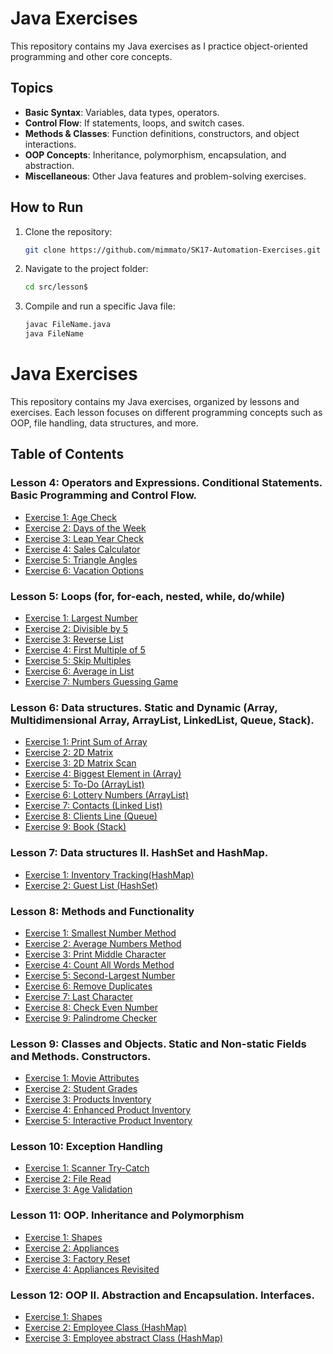 # Java Exercises

This repository contains my Java exercises as I practice object-oriented programming and other core concepts.

## Topics
- **Basic Syntax**: Variables, data types, operators.
- **Control Flow**: If statements, loops, and switch cases.
- **Methods & Classes**: Function definitions, constructors, and object interactions.
- **OOP Concepts**: Inheritance, polymorphism, encapsulation, and abstraction.
- **Miscellaneous**: Other Java features and problem-solving exercises.

## How to Run
1. Clone the repository:
   ```bash
   git clone https://github.com/mimmato/SK17-Automation-Exercises.git
   ```
2. Navigate to the project folder:
   ```bash
   cd src/lesson$
   ```
3. Compile and run a specific Java file:
   ```bash
   javac FileName.java
   java FileName
   ```
   
# Java Exercises

This repository contains my Java exercises, organized by lessons and exercises. Each lesson focuses on different programming concepts such as OOP, file handling, data structures, and more.

## Table of Contents

### Lesson 4: Operators and Expressions. Conditional Statements. Basic Programming and Control Flow.
- [Exercise 1: Age Check](https://github.com/mimmato/SK17-Automation-Exercises/blob/master/src/lesson4/l4_e1_ageCheck.java)
- [Exercise 2: Days of the Week](https://github.com/mimmato/SK17-Automation-Exercises/blob/master/src/lesson4/l4_e2_daysOfTheWeek.java)
- [Exercise 3: Leap Year Check](https://github.com/mimmato/SK17-Automation-Exercises/blob/master/src/lesson4/l4_e3_leapOrNot.java)
- [Exercise 4: Sales Calculator](https://github.com/mimmato/SK17-Automation-Exercises/blob/master/src/lesson4/l4_e4_salesCalculator.java)
- [Exercise 5: Triangle Angles](https://github.com/mimmato/SK17-Automation-Exercises/blob/master/src/lesson4/l4_e5_trianglesAngles.java)
- [Exercise 6: Vacation Options](https://github.com/mimmato/SK17-Automation-Exercises/blob/master/src/lesson4/l4_e6_vacationOptions.java)

### Lesson 5: Loops (for, for-each, nested, while, do/while)
- [Exercise 1: Largest Number](https://github.com/mimmato/SK17-Automation-Exercises/blob/master/src/lesson5/l5_e1_largestNumber.java)
- [Exercise 2: Divisible by 5](https://github.com/mimmato/SK17-Automation-Exercises/blob/master/src/lesson5/l5_e2_divideBy5.java)
- [Exercise 3: Reverse List](https://github.com/mimmato/SK17-Automation-Exercises/blob/master/src/lesson5/l5_e3_reverseList.java)
- [Exercise 4: First Multiple of 5](https://github.com/mimmato/SK17-Automation-Exercises/blob/master/src/lesson5/l5_e4_firstMultipleOf5.java)
- [Exercise 5: Skip Multiples](https://github.com/mimmato/SK17-Automation-Exercises/blob/master/src/lesson5/l5_e5_skipMultiples.java)
- [Exercise 6: Average in List](https://github.com/mimmato/SK17-Automation-Exercises/blob/master/src/lesson5/l5_e6_averageInList.java)
- [Exercise 7: Numbers Guessing Game](https://github.com/mimmato/SK17-Automation-Exercises/blob/master/src/lesson5/l5_e7_numbersGuessing.java)

### Lesson 6: Data structures. Static and Dynamic (Array, Multidimensional Array, ArrayList, LinkedList, Queue, Stack).
- [Exercise 1: Print Sum of Array](https://github.com/mimmato/SK17-Automation-Exercises/blob/master/src/lesson6/l6_e1_printSumArray.java)
- [Exercise 2: 2D Matrix](https://github.com/mimmato/SK17-Automation-Exercises/blob/master/src/lesson6/l6_e2_2dMatrix.java)
- [Exercise 3: 2D Matrix Scan](https://github.com/mimmato/SK17-Automation-Exercises/blob/master/src/lesson6/l6_e3_2dMatrixScan.java)
- [Exercise 4: Biggest Element in (Array)](https://github.com/mimmato/SK17-Automation-Exercises/blob/master/src/lesson6/l6_e4_biggestElement.java)
- [Exercise 5: To-Do (ArrayList)](https://github.com/mimmato/SK17-Automation-Exercises/blob/master/src/lesson6/l6_e5_toDoList.java)
- [Exercise 6: Lottery Numbers (ArrayList)](https://github.com/mimmato/SK17-Automation-Exercises/blob/master/src/lesson6/l6_e6_lotteryNumbers.java)
- [Exercise 7: Contacts (Linked List)](https://github.com/mimmato/SK17-Automation-Exercises/blob/master/src/lesson6/l6_e7_contactsLinkedList.java)
- [Exercise 8: Clients Line (Queue)](https://github.com/mimmato/SK17-Automation-Exercises/blob/master/src/lesson6/l6_e8_clientsLineQueue.java)
- [Exercise 9: Book (Stack)](https://github.com/mimmato/SK17-Automation-Exercises/blob/master/src/lesson6/l6_e9_bookStack.java)

### Lesson 7: Data structures II. HashSet and HashMap.
- [Exercise 1: Inventory Tracking(HashMap)](https://github.com/mimmato/SK17-Automation-Exercises/blob/master/src/lesson7/l7_e1_trackingInventory.java)
- [Exercise 2: Guest List (HashSet)](https://github.com/mimmato/SK17-Automation-Exercises/blob/master/src/lesson7/l7_e2_guestList.java)

### Lesson 8: Methods and Functionality
- [Exercise 1: Smallest Number Method](https://github.com/mimmato/SK17-Automation-Exercises/blob/master/src/lesson8/l8_e1_smallestNumberMethod.java)
- [Exercise 2: Average Numbers Method](https://github.com/mimmato/SK17-Automation-Exercises/blob/master/src/lesson8/l8_e2_averageNumbersMethod.java)
- [Exercise 3: Print Middle Character](https://github.com/mimmato/SK17-Automation-Exercises/blob/master/src/lesson8/l8_e3_printMiddleCharacter.java)
- [Exercise 4: Count All Words Method](https://github.com/mimmato/SK17-Automation-Exercises/blob/master/src/lesson8/l8_e4_countAllWordsMethod.java)
- [Exercise 5: Second-Largest Number](https://github.com/mimmato/SK17-Automation-Exercises/blob/master/src/lesson8/l8_e5_secondLargestNumber.java)
- [Exercise 6: Remove Duplicates](https://github.com/mimmato/SK17-Automation-Exercises/blob/master/src/lesson8/l8_e6_removeDuplicates.java)
- [Exercise 7: Last Character](https://github.com/mimmato/SK17-Automation-Exercises/blob/master/src/lesson8/l8_e7_lastCharacter.java)
- [Exercise 8: Check Even Number](https://github.com/mimmato/SK17-Automation-Exercises/blob/master/src/lesson8/l8_e8_isEven.java)
- [Exercise 9: Palindrome Checker](https://github.com/mimmato/SK17-Automation-Exercises/blob/master/src/lesson8/l8_e9_palindrome.java)

### Lesson 9: Classes and Objects. Static and Non-static Fields and Methods. Constructors.
- [Exercise 1: Movie Attributes](https://github.com/mimmato/SK17-Automation-Exercises/blob/master/src/lesson9/l9_e1_movieAttributes.java)
- [Exercise 2: Student Grades](https://github.com/mimmato/SK17-Automation-Exercises/blob/master/src/lesson9/l9_e2_studentGrades.java)
- [Exercise 3: Products Inventory](https://github.com/mimmato/SK17-Automation-Exercises/blob/master/src/lesson9/l9_e3_productsInventory.java)
- [Exercise 4: Enhanced Product Inventory](https://github.com/mimmato/SK17-Automation-Exercises/blob/master/src/lesson9/l9_e4_enhancedProductInventory.java)
- [Exercise 5: Interactive Product Inventory](https://github.com/mimmato/SK17-Automation-Exercises/blob/master/src/lesson9/l9_e4_interactiveProductInventory.java)

### Lesson 10: Exception Handling
- [Exercise 1: Scanner Try-Catch](https://github.com/mimmato/SK17-Automation-Exercises/blob/master/src/lesson10/l10_e1_scannerTryCatch.java)
- [Exercise 2: File Read](https://github.com/mimmato/SK17-Automation-Exercises/blob/master/src/lesson10/l10_e2_fileRead.java)
- [Exercise 3: Age Validation](https://github.com/mimmato/SK17-Automation-Exercises/blob/master/src/lesson10/l10_e3_ageValidate.java)

### Lesson 11: OOP. Inheritance and Polymorphism
- [Exercise 1: Shapes](https://github.com/mimmato/SK17-Automation-Exercises/blob/master/src/lesson11/exercise1)
- [Exercise 2: Appliances](https://github.com/mimmato/SK17-Automation-Exercises/blob/master/src/lesson11/exercise2)
- [Exercise 3: Factory Reset](https://github.com/mimmato/SK17-Automation-Exercises/blob/master/src/lesson11/exercise3)
- [Exercise 4: Appliances Revisited](https://github.com/mimmato/SK17-Automation-Exercises/blob/master/src/lesson11/exercise4)

### Lesson 12: OOP II. Abstraction and Encapsulation. Interfaces.
- [Exercise 1: Shapes](https://github.com/mimmato/SK17-Automation-Exercises/blob/master/src/lesson12/exercise1)
- [Exercise 2: Employee Class (HashMap)](https://github.com/mimmato/SK17-Automation-Exercises/blob/master/src/lesson12/exercise2v2)
- [Exercise 3: Employee abstract Class (HashMap)](https://github.com/mimmato/SK17-Automation-Exercises/blob/master/src/lesson12/exercise3v2)

